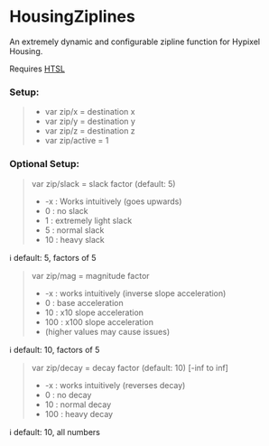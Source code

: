 # HousingZiplines
An extremely dynamic and configurable zipline function for Hypixel Housing.

Requires [HTSL](https://github.com/BusterBrown1218/HTSL)

### Setup:
> - var zip/x = destination x
> - var zip/y = destination y
> - var zip/z = destination z
> - var zip/active = 1

### Optional Setup:
> var zip/slack = slack factor (default: 5)
> - -x : Works intuitively (goes upwards)
> - 0 : no slack
> - 1 : extremely light slack
> - 5 : normal slack
> - 10 : heavy slack

ℹ️﻿ default: 5, factors of 5

> var zip/mag = magnitude factor
> - -x : works intuitively (inverse slope acceleration) 
> - 0 : base acceleration
> - 10 : x10 slope acceleration
> - 100 : x100 slope acceleration
> - (higher values may cause issues)

ℹ️ default: 10, factors of 5

> var zip/decay = decay factor (default: 10) [-inf to inf]
> - -x : works intuitively (reverses decay)
> - 0 : no decay
> - 10 : normal decay
> - 100 : heavy decay

ℹ️﻿ default: 10, all numbers
